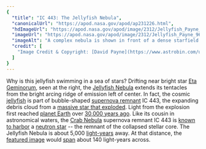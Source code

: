 ```yaml
---
{
  "title": "IC 443: The Jellyfish Nebula",
  "canonicalUrl": "https://apod.nasa.gov/apod/ap231226.html",
  "hdImageUrl": "https://apod.nasa.gov/apod/image/2312/Jellyfish_Payne_7846.jpg",
  "imageUrl": "https://apod.nasa.gov/apod/image/2312/Jellyfish_Payne_960.jpg",
  "imageAlt": "A complex nebula is shown in front of a dense starfield. The nebula appears orange. A bright star is seen just to the right of the nebula. Please see the explanation for more detailed information.",
  "credit": [
    "Image Credit & Copyright: [David Payne](https://www.astrobin.com/users/Gunshy61/)"
  ]
}
---
```


Why is this jellyfish swimming in a sea of stars? Drifting near bright star [Eta Geminorum](https://en.wikipedia.org/wiki/Eta_Geminorum), seen at the right, the [Jellyfish Nebula](https://en.wikipedia.org/wiki/IC_443) extends its tentacles from the bright arcing ridge of emission left of center. In fact, the cosmic [jellyfish](https://en.wikipedia.org/wiki/Jellyfish) is part of bubble-shaped [supernova remnant](https://en.wikipedia.org/wiki/Supernova_remnant) IC 443, the expanding debris cloud from a [massive star that exploded](https://youtu.be/Q5UEMkvdnAc). Light from the explosion first reached [planet Earth](https://science.nasa.gov/earth/facts/) over [30,000 years ago](https://en.wikipedia.org/wiki/Upper_Paleolithic). Like its cousin in astronomical waters, the [Crab Nebula](https://apod.nasa.gov/apod/ap231115.html) supernova remnant IC 443 is [known to harbor](https://apod.nasa.gov/apod/ap060602.html) a [neutron star](https://en.wikipedia.org/wiki/Neutron_star) -- the remnant of the collapsed stellar core. The Jellyfish Nebula is about 5,000 [light-years](https://spaceplace.nasa.gov/light-year/en/) away. At that distance, the [featured image](https://www.astrobin.com/cgp7eo/B/) would [span](https://i.pinimg.com/736x/9f/f7/24/9ff7249d652f407a5af1b6ac9827c917.jpg) about 140 light-years across.
